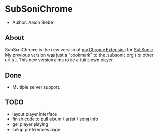 # SubSoniChrome

- Author: Aaron Bieber

## About
SubSoniChrome is the new version of [my Chrome
Extension](https://chrome.google.com/webstore/detail/bdebkkdipomhlhnmgdcdjjnifpealoki) for
[SubSonic](http://www.subsonic.org).  My previous version was just a
"bookmark" to the <user>.subsonic.org ( or other url's ).  This new
version aims to be a full blown player.

## Done
- Multiple server support.

## TODO
- layout player interface
- finish code to pull album / artist / song info
- get player playing
- setup preferences page 
